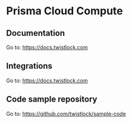 # Prisma Cloud Compute

## Documentation

Go to: https://docs.twistlock.com


## Integrations

Go to: https://docs.twistlock.com


## Code sample repository

Go to: https://github.com/twistlock/sample-code
